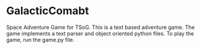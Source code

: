 # GalacticComabt
Space Adventure Game for TSoG. This is a text based adventure game.
The game implements a text parser and object oriented python files.
To play the game, run the game.py file.
